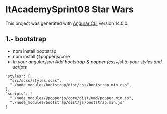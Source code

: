 # ItAcademySprint08 Star Wars

This project was generated with [Angular CLI](https://github.com/angular/angular-cli) version 14.0.0.
## 1.- bootstrap
- npm install bootstrap
- npm install @popperjs/core 
- *In your angular.json Add bootstrap & popper (css+js) to your styles and scripts*
```
"styles": [
  "src/scss/styles.scss",
  "./node_modules/bootstrap/dist/css/bootstrap.min.css",
],
"scripts": [
  "./node_modules/@popperjs/core/dist/umd/popper.min.js",
  "./node_modules/bootstrap/dist/js/bootstrap.min.js"
]
```